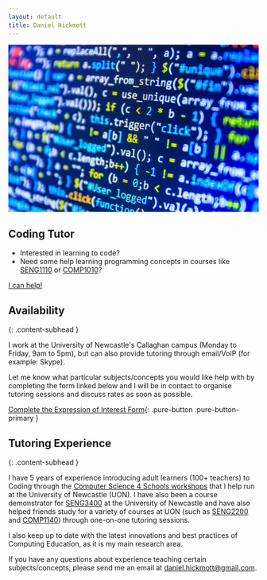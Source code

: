 ```yaml
---
layout: default
title: Daniel Hickmott
---
```


<div class="pure-g highlight">
  <div class="pure-u-1-3">
    <img class="tutoring-img" src="images/code.jpg" alt="Picture of code"/>
  </div>
  <div class="pure-u-2-3" markdown="1">

  <h2 class="content-subhead">Coding Tutor</h2>
  
  - Interested in learning to code?
  - Need some help learning programming concepts in courses like [SENG1110](https://www.newcastle.edu.au/course/SENG1110) or [COMP1010](https://www.newcastle.edu.au/course/COMP1010)?

  [I can help!](https://goo.gl/forms/ypOpe9vz606dhEgL2)

  </div>
</div>

## Availability
{: .content-subhead }

I work at the University of Newcastle's Callaghan campus (Monday to Friday, 9am to 5pm), but can also provide tutoring through email/VoIP (for example: Skype).

Let me know what particular subjects/concepts you would like help with by completing the form linked below and I will be in contact to organise tutoring sessions and discuss rates as soon as possible.

[Complete the Expression of Interest Form](https://goo.gl/forms/ypOpe9vz606dhEgL2){: .pure-button .pure-button-primary }

## Tutoring Experience
{: .content-subhead }

I have 5 years of experience introducing adult learners (100+ teachers) to Coding through the [Computer Science 4 Schools workshops](https://www.newcastle.edu.au/cs4s) that I help run at the University of Newcastle (UON).
I have also been a course demonstrator for [SENG3400](https://www.newcastle.edu.au/course/SENG3400) at the University of Newcastle and have also helped friends study for a variety of courses at UON (such as [SENG2200](https://www.newcastle.edu.au/course/SENG2200) and [COMP1140](https://www.newcastle.edu.au/course/COMP1140)) through one-on-one tutoring sessions.

I also keep up to date with the latest innovations and best practices of Computing Education, as it is my main research area.

If you have any questions about experience teaching certain subjects/concepts, please send me an email at [daniel.hickmott@gmail.com](mailto:daniel.hickmott@gmail.com).
